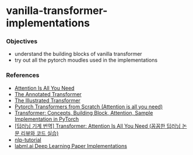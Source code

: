 # vanilla-transformer-implementations

### Objectives
- understand the building blocks of vanilla transformer
- try out all the pytorch moudles used in the implementations

### References
- [Attention Is All You Need](https://paperswithcode.com/paper/attention-is-all-you-need)
- [The Annotated Transformer](http://nlp.seas.harvard.edu/annotated-transformer/)
- [The Illustrated Transformer](https://jalammar.github.io/illustrated-transformer/)
- [Pytorch Transformers from Scratch (Attention is all you need)](https://www.youtube.com/watch?v=U0s0f995w14)
- [Transformer: Concepts, Building Block, Attention, Sample Implementation in PyTorch](https://www.youtube.com/watch?v=6PmIoCnqcFU)
- [[딥러닝 기계 번역] Transformer: Attention Is All You Need (꼼꼼한 딥러닝 논문 리뷰와 코드 실습)
](https://www.youtube.com/watch?v=AA621UofTUA)
- [nlp-tutorial](https://github.com/graykode/nlp-tutorial)
- [labml.ai Deep Learning Paper Implementations](https://github.com/labmlai/annotated_deep_learning_paper_implementations)
